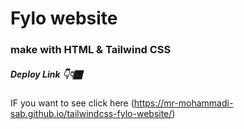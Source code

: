 # Fylo website 

### make with HTML & Tailwind CSS

##### Deploy Link 👇👇🏿

IF you want to see click here (https://mr-mohammadi-sab.github.io/tailwindcss-fylo-website/)